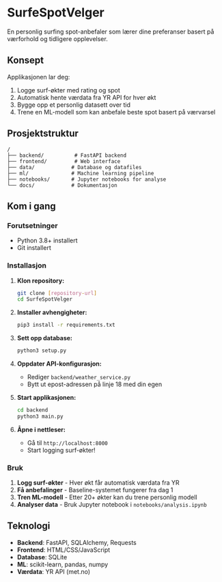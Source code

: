 # SurfeSpotVelger

En personlig surfing spot-anbefaler som lærer dine preferanser basert på værforhold og tidligere opplevelser.

## Konsept

Applikasjonen lar deg:
1. Logge surf-økter med rating og spot
2. Automatisk hente værdata fra YR API for hver økt
3. Bygge opp et personlig datasett over tid
4. Trene en ML-modell som kan anbefale beste spot basert på værvarsel

## Prosjektstruktur

```
/
├── backend/          # FastAPI backend
├── frontend/         # Web interface
├── data/            # Database og datafiles
├── ml/              # Machine learning pipeline
├── notebooks/       # Jupyter notebooks for analyse
└── docs/            # Dokumentasjon
```

## Kom i gang

### Forutsetninger
- Python 3.8+ installert
- Git installert

### Installasjon

1. **Klon repository:**
   ```bash
   git clone [repository-url]
   cd SurfeSpotVelger
   ```

2. **Installer avhengigheter:**
   ```bash
   pip3 install -r requirements.txt
   ```

3. **Sett opp database:**
   ```bash
   python3 setup.py
   ```

4. **Oppdater API-konfigurasjon:**
   - Rediger `backend/weather_service.py`
   - Bytt ut epost-adressen på linje 18 med din egen

5. **Start applikasjonen:**
   ```bash
   cd backend
   python3 main.py
   ```

6. **Åpne i nettleser:**
   - Gå til `http://localhost:8000`
   - Start logging surf-økter!

### Bruk

1. **Logg surf-økter** - Hver økt får automatisk værdata fra YR
2. **Få anbefalinger** - Baseline-systemet fungerer fra dag 1
3. **Tren ML-modell** - Etter 20+ økter kan du trene personlig modell
4. **Analyser data** - Bruk Jupyter notebook i `notebooks/analysis.ipynb`

## Teknologi

- **Backend**: FastAPI, SQLAlchemy, Requests
- **Frontend**: HTML/CSS/JavaScript
- **Database**: SQLite
- **ML**: scikit-learn, pandas, numpy
- **Værdata**: YR API (met.no)
